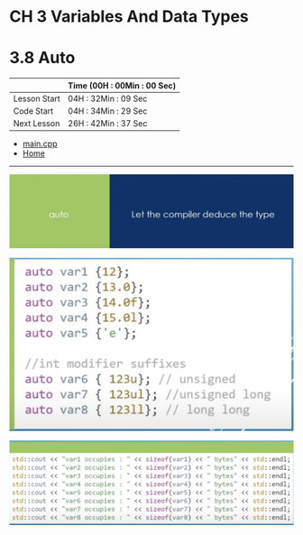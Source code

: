 # CH 3 Variables And Data Types

# 3.8 Auto

||Time (00H : 00Min : 00 Sec)|
|-|-|
 |Lesson Start           | 04H : 32Min : 09 Sec |  
 |Code Start             | 04H : 34Min : 29 Sec |  
 |Next Lesson            | 26H : 42Min : 37 Sec |  
* [main.cpp](./main.cpp)
* [Home](/README.md)

---

![Auto](./img/1.png)

![Auto](./img/2.png)

![Auto](./img/3.png)